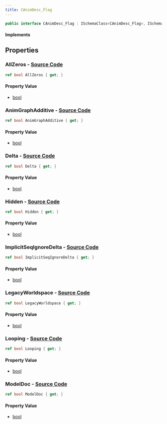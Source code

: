 ```yaml
---
title: CAnimDesc_Flag
---
```


```csharp
public interface CAnimDesc_Flag : ISchemaClass<CAnimDesc_Flag>, ISchemaField, ISchemaClass, INativeHandle
```

#### Implements

## Properties

### **AllZeros** - [Source Code](https://github.com/swiftly-solution/swiftlys2/blob/main/managed/src/SwiftlyS2.Generated/Schemas/Interfaces/CAnimDesc_Flag.cs#L18)

```csharp
ref bool AllZeros { get; }
```

#### Property Value

- [bool](https://learn.microsoft.com/dotnet/api/system.boolean)

### **AnimGraphAdditive** - [Source Code](https://github.com/swiftly-solution/swiftlys2/blob/main/managed/src/SwiftlyS2.Generated/Schemas/Interfaces/CAnimDesc_Flag.cs#L30)

```csharp
ref bool AnimGraphAdditive { get; }
```

#### Property Value

- [bool](https://learn.microsoft.com/dotnet/api/system.boolean)

### **Delta** - [Source Code](https://github.com/swiftly-solution/swiftlys2/blob/main/managed/src/SwiftlyS2.Generated/Schemas/Interfaces/CAnimDesc_Flag.cs#L22)

```csharp
ref bool Delta { get; }
```

#### Property Value

- [bool](https://learn.microsoft.com/dotnet/api/system.boolean)

### **Hidden** - [Source Code](https://github.com/swiftly-solution/swiftlys2/blob/main/managed/src/SwiftlyS2.Generated/Schemas/Interfaces/CAnimDesc_Flag.cs#L20)

```csharp
ref bool Hidden { get; }
```

#### Property Value

- [bool](https://learn.microsoft.com/dotnet/api/system.boolean)

### **ImplicitSeqIgnoreDelta** - [Source Code](https://github.com/swiftly-solution/swiftlys2/blob/main/managed/src/SwiftlyS2.Generated/Schemas/Interfaces/CAnimDesc_Flag.cs#L28)

```csharp
ref bool ImplicitSeqIgnoreDelta { get; }
```

#### Property Value

- [bool](https://learn.microsoft.com/dotnet/api/system.boolean)

### **LegacyWorldspace** - [Source Code](https://github.com/swiftly-solution/swiftlys2/blob/main/managed/src/SwiftlyS2.Generated/Schemas/Interfaces/CAnimDesc_Flag.cs#L24)

```csharp
ref bool LegacyWorldspace { get; }
```

#### Property Value

- [bool](https://learn.microsoft.com/dotnet/api/system.boolean)

### **Looping** - [Source Code](https://github.com/swiftly-solution/swiftlys2/blob/main/managed/src/SwiftlyS2.Generated/Schemas/Interfaces/CAnimDesc_Flag.cs#L16)

```csharp
ref bool Looping { get; }
```

#### Property Value

- [bool](https://learn.microsoft.com/dotnet/api/system.boolean)

### **ModelDoc** - [Source Code](https://github.com/swiftly-solution/swiftlys2/blob/main/managed/src/SwiftlyS2.Generated/Schemas/Interfaces/CAnimDesc_Flag.cs#L26)

```csharp
ref bool ModelDoc { get; }
```

#### Property Value

- [bool](https://learn.microsoft.com/dotnet/api/system.boolean)

